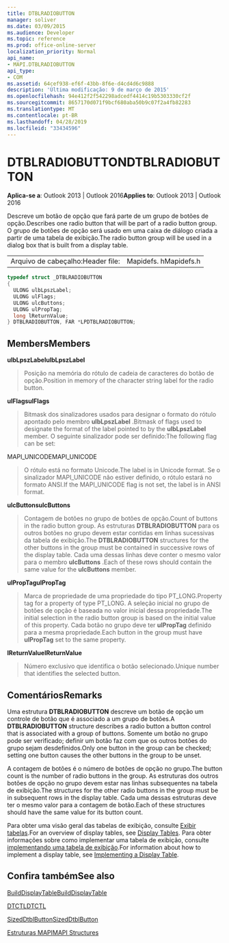 ```yaml
---
title: DTBLRADIOBUTTON
manager: soliver
ms.date: 03/09/2015
ms.audience: Developer
ms.topic: reference
ms.prod: office-online-server
localization_priority: Normal
api_name:
- MAPI.DTBLRADIOBUTTON
api_type:
- COM
ms.assetid: 64cef938-ef6f-43bb-8f6e-d4cd4d6c9888
description: 'Última modificação: 9 de março de 2015'
ms.openlocfilehash: 94e412f2f542298adcedf4414c19b5303330cf2f
ms.sourcegitcommit: 8657170d071f9bcf680aba50b9c07f2a4fb82283
ms.translationtype: MT
ms.contentlocale: pt-BR
ms.lasthandoff: 04/28/2019
ms.locfileid: "33434596"
---
```

# <a name="dtblradiobutton"></a><span data-ttu-id="b62b8-103">DTBLRADIOBUTTON</span><span class="sxs-lookup"><span data-stu-id="b62b8-103">DTBLRADIOBUTTON</span></span>

  
  
<span data-ttu-id="b62b8-104">**Aplica-se a**: Outlook 2013 | Outlook 2016</span><span class="sxs-lookup"><span data-stu-id="b62b8-104">**Applies to**: Outlook 2013 | Outlook 2016</span></span> 
  
<span data-ttu-id="b62b8-105">Descreve um botão de opção que fará parte de um grupo de botões de opção.</span><span class="sxs-lookup"><span data-stu-id="b62b8-105">Describes one radio button that will be part of a radio button group.</span></span> <span data-ttu-id="b62b8-106">O grupo de botões de opção será usado em uma caixa de diálogo criada a partir de uma tabela de exibição.</span><span class="sxs-lookup"><span data-stu-id="b62b8-106">The radio button group will be used in a dialog box that is built from a display table.</span></span>
  
|||
|:-----|:-----|
|<span data-ttu-id="b62b8-107">Arquivo de cabeçalho:</span><span class="sxs-lookup"><span data-stu-id="b62b8-107">Header file:</span></span>  <br/> |<span data-ttu-id="b62b8-108">Mapidefs. h</span><span class="sxs-lookup"><span data-stu-id="b62b8-108">Mapidefs.h</span></span>  <br/> |
   
```cpp
typedef struct _DTBLRADIOBUTTON
{
  ULONG ulbLpszLabel;
  ULONG ulFlags;
  ULONG ulcButtons;
  ULONG ulPropTag;
  long lReturnValue;
} DTBLRADIOBUTTON, FAR *LPDTBLRADIOBUTTON;

```

## <a name="members"></a><span data-ttu-id="b62b8-109">Members</span><span class="sxs-lookup"><span data-stu-id="b62b8-109">Members</span></span>

 <span data-ttu-id="b62b8-110">**ulbLpszLabel**</span><span class="sxs-lookup"><span data-stu-id="b62b8-110">**ulbLpszLabel**</span></span>
  
> <span data-ttu-id="b62b8-111">Posição na memória do rótulo de cadeia de caracteres do botão de opção.</span><span class="sxs-lookup"><span data-stu-id="b62b8-111">Position in memory of the character string label for the radio button.</span></span>
    
 <span data-ttu-id="b62b8-112">**ulFlags**</span><span class="sxs-lookup"><span data-stu-id="b62b8-112">**ulFlags**</span></span>
  
> <span data-ttu-id="b62b8-113">Bitmask dos sinalizadores usados para designar o formato do rótulo apontado pelo membro **ulbLpszLabel** .</span><span class="sxs-lookup"><span data-stu-id="b62b8-113">Bitmask of flags used to designate the format of the label pointed to by the **ulbLpszLabel** member.</span></span> <span data-ttu-id="b62b8-114">O seguinte sinalizador pode ser definido:</span><span class="sxs-lookup"><span data-stu-id="b62b8-114">The following flag can be set:</span></span> 
    
<span data-ttu-id="b62b8-115">MAPI_UNICODE</span><span class="sxs-lookup"><span data-stu-id="b62b8-115">MAPI_UNICODE</span></span> 
  
> <span data-ttu-id="b62b8-116">O rótulo está no formato Unicode.</span><span class="sxs-lookup"><span data-stu-id="b62b8-116">The label is in Unicode format.</span></span> <span data-ttu-id="b62b8-117">Se o sinalizador MAPI_UNICODE não estiver definido, o rótulo estará no formato ANSI.</span><span class="sxs-lookup"><span data-stu-id="b62b8-117">If the MAPI_UNICODE flag is not set, the label is in ANSI format.</span></span>
    
 <span data-ttu-id="b62b8-118">**ulcButtons**</span><span class="sxs-lookup"><span data-stu-id="b62b8-118">**ulcButtons**</span></span>
  
> <span data-ttu-id="b62b8-119">Contagem de botões no grupo de botões de opção.</span><span class="sxs-lookup"><span data-stu-id="b62b8-119">Count of buttons in the radio button group.</span></span> <span data-ttu-id="b62b8-120">As estruturas **DTBLRADIOBUTTON** para os outros botões no grupo devem estar contidas em linhas sucessivas da tabela de exibição.</span><span class="sxs-lookup"><span data-stu-id="b62b8-120">The **DTBLRADIOBUTTON** structures for the other buttons in the group must be contained in successive rows of the display table.</span></span> <span data-ttu-id="b62b8-121">Cada uma dessas linhas deve conter o mesmo valor para o membro **ulcButtons** .</span><span class="sxs-lookup"><span data-stu-id="b62b8-121">Each of these rows should contain the same value for the **ulcButtons** member.</span></span> 
    
 <span data-ttu-id="b62b8-122">**ulPropTag**</span><span class="sxs-lookup"><span data-stu-id="b62b8-122">**ulPropTag**</span></span>
  
> <span data-ttu-id="b62b8-123">Marca de propriedade de uma propriedade do tipo PT_LONG.</span><span class="sxs-lookup"><span data-stu-id="b62b8-123">Property tag for a property of type PT_LONG.</span></span> <span data-ttu-id="b62b8-124">A seleção inicial no grupo de botões de opção é baseada no valor inicial dessa propriedade.</span><span class="sxs-lookup"><span data-stu-id="b62b8-124">The initial selection in the radio button group is based on the initial value of this property.</span></span> <span data-ttu-id="b62b8-125">Cada botão no grupo deve ter **ulPropTag** definido para a mesma propriedade.</span><span class="sxs-lookup"><span data-stu-id="b62b8-125">Each button in the group must have **ulPropTag** set to the same property.</span></span> 
    
 <span data-ttu-id="b62b8-126">**lReturnValue**</span><span class="sxs-lookup"><span data-stu-id="b62b8-126">**lReturnValue**</span></span>
  
> <span data-ttu-id="b62b8-127">Número exclusivo que identifica o botão selecionado.</span><span class="sxs-lookup"><span data-stu-id="b62b8-127">Unique number that identifies the selected button.</span></span>
    
## <a name="remarks"></a><span data-ttu-id="b62b8-128">Comentários</span><span class="sxs-lookup"><span data-stu-id="b62b8-128">Remarks</span></span>

<span data-ttu-id="b62b8-129">Uma estrutura **DTBLRADIOBUTTON** descreve um botão de opção um controle de botão que é associado a um grupo de botões.</span><span class="sxs-lookup"><span data-stu-id="b62b8-129">A **DTBLRADIOBUTTON** structure describes a radio button a button control that is associated with a group of buttons.</span></span> <span data-ttu-id="b62b8-130">Somente um botão no grupo pode ser verificado; definir um botão faz com que os outros botões do grupo sejam desdefinidos.</span><span class="sxs-lookup"><span data-stu-id="b62b8-130">Only one button in the group can be checked; setting one button causes the other buttons in the group to be unset.</span></span> 
  
<span data-ttu-id="b62b8-131">A contagem de botões é o número de botões de opção no grupo.</span><span class="sxs-lookup"><span data-stu-id="b62b8-131">The button count is the number of radio buttons in the group.</span></span> <span data-ttu-id="b62b8-132">As estruturas dos outros botões de opção no grupo devem estar nas linhas subsequentes na tabela de exibição.</span><span class="sxs-lookup"><span data-stu-id="b62b8-132">The structures for the other radio buttons in the group must be in subsequent rows in the display table.</span></span> <span data-ttu-id="b62b8-133">Cada uma dessas estruturas deve ter o mesmo valor para a contagem de botão.</span><span class="sxs-lookup"><span data-stu-id="b62b8-133">Each of these structures should have the same value for its button count.</span></span>
  
<span data-ttu-id="b62b8-134">Para obter uma visão geral das tabelas de exibição, consulte [Exibir tabelas](display-tables.md).</span><span class="sxs-lookup"><span data-stu-id="b62b8-134">For an overview of display tables, see [Display Tables](display-tables.md).</span></span> <span data-ttu-id="b62b8-135">Para obter informações sobre como implementar uma tabela de exibição, consulte [implementando uma tabela de exibição](display-table-implementation.md).</span><span class="sxs-lookup"><span data-stu-id="b62b8-135">For information about how to implement a display table, see [Implementing a Display Table](display-table-implementation.md).</span></span>
  
## <a name="see-also"></a><span data-ttu-id="b62b8-136">Confira também</span><span class="sxs-lookup"><span data-stu-id="b62b8-136">See also</span></span>



[<span data-ttu-id="b62b8-137">BuildDisplayTable</span><span class="sxs-lookup"><span data-stu-id="b62b8-137">BuildDisplayTable</span></span>](builddisplaytable.md)
  
[<span data-ttu-id="b62b8-138">DTCTL</span><span class="sxs-lookup"><span data-stu-id="b62b8-138">DTCTL</span></span>](dtctl.md)
  
[<span data-ttu-id="b62b8-139">SizedDtblButton</span><span class="sxs-lookup"><span data-stu-id="b62b8-139">SizedDtblButton</span></span>](sizeddtblbutton.md)


[<span data-ttu-id="b62b8-140">Estruturas MAPI</span><span class="sxs-lookup"><span data-stu-id="b62b8-140">MAPI Structures</span></span>](mapi-structures.md)

